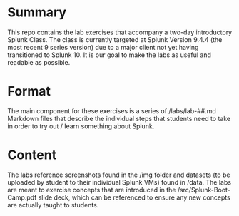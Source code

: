 # Summary
This repo contains the lab exercises that accompany a two-day introductory Splunk Class. The class is currently targeted at Splunk Version 9.4.4 (the most recent 9 series version) due to a major client not yet having transitioned to Splunk 10.
It is our goal to make the labs as useful and readable as possible.

# Format
The main component for these exercises is a series of /labs/lab-##.md Markdown files that describe the individual steps that students need to take in order to try out / learn something about Splunk.

# Content
The labs reference screenshots found in the /img folder and datasets (to be uploaded by student to their individual Splunk VMs) found in /data.
The labs are meant to exercise concepts that are introduced in the /src/Splunk-Boot-Camp.pdf slide deck, which can be referenced to ensure any new concepts are actually taught to students.
